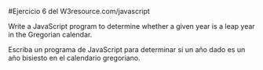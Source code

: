 #Ejercicio 6 del W3resource.com/javascript

Write a JavaScript program to determine whether a given year is a leap year in the Gregorian calendar. 

Escriba un programa de JavaScript para determinar si un año dado es un año bisiesto en el calendario gregoriano.